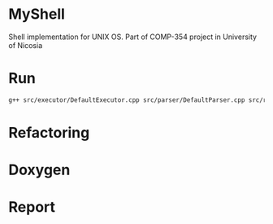 # MyShell
Shell implementation for UNIX OS. Part of COMP-354 project in University of Nicosia

# Run
```bash
g++ src/executor/DefaultExecutor.cpp src/parser/DefaultParser.cpp src/reader/InteractiveReader.cpp src/reader/FileReader.cpp src/shell/Wish.cpp src/main.cpp -o wish
```

# Refactoring
# Doxygen
# Report